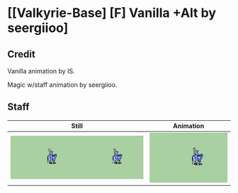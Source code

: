 # [\[Valkyrie-Base\] \[F\] Vanilla +Alt by seergiioo]

## Credit

Vanilla animation by IS.

Magic w/staff animation by seergiioo.
	
## Staff

| Still | Animation |
| :---: | :-------: |
| ![Staff still](./Staff_000.png) | ![Staff animation](./Staff.gif) |
